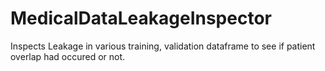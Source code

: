 # MedicalDataLeakageInspector
Inspects Leakage in various training, validation dataframe to see if patient overlap had occured or not.

